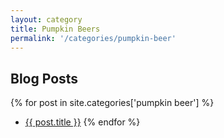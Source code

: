 ```yaml
---
layout: category
title: Pumpkin Beers
permalink: '/categories/pumpkin-beer'
---
```


## Blog Posts

{% for post in site.categories['pumpkin beer'] %}
  * <a href="{{post.url}}"  target="_self">{{ post.title }}</a>
{% endfor %}
